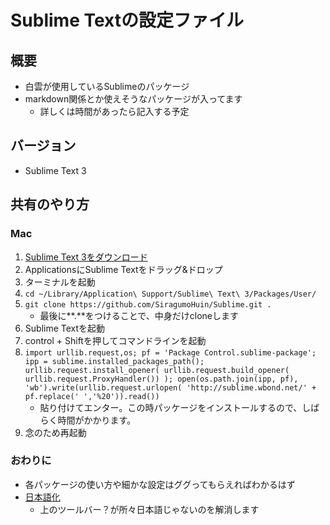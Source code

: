 # Sublime Textの設定ファイル

## 概要
- 白雲が使用しているSublimeのパッケージ
- markdown関係とか使えそうなパッケージが入ってます
	- 詳しくは時間があったら記入する予定

## バージョン
- Sublime Text 3

## 共有のやり方
### Mac
1. [Sublime Text 3をダウンロード](https://www.sublimetext.com/3)
2. ApplicationsにSublime Textをドラッグ&ドロップ
3. ターミナルを起動
4. `cd ~/Library/Application\ Support/Sublime\ Text\ 3/Packages/User/`
5. `git clone https://github.com/SiragumoHuin/Sublime.git .`
	- 最後に**.**をつけることで、中身だけcloneします
6. Sublime Textを起動
7. control + Shiftを押してコマンドラインを起動
8. `import urllib.request,os; pf = 'Package Control.sublime-package'; ipp = sublime.installed_packages_path(); urllib.request.install_opener( urllib.request.build_opener( urllib.request.ProxyHandler()) ); open(os.path.join(ipp, pf), 'wb').write(urllib.request.urlopen( 'http://sublime.wbond.net/' + pf.replace(' ','%20')).read())`
	- 貼り付けてエンター。この時パッケージをインストールするので、しばらく時間がかかります。
9. 念のため再起動

### おわりに
- 各パッケージの使い方や細かな設定はググってもらえればわかるはず
- [日本語化](http://qiita.com/Shoesk/items/3e766206531dc2dcd338)
	- 上のツールバー？が所々日本語じゃないのを解消します